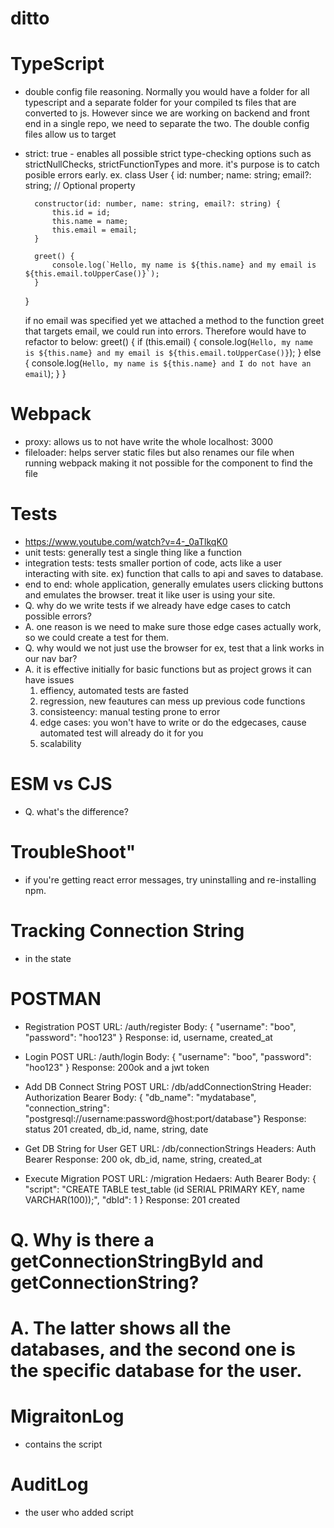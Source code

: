 # ditto

# TypeScript

- double config file reasoning. Normally you would have a folder for all typescript and a separate folder for your compiled ts files that are converted to js. However since we are working on backend and front end
  in a single repo, we need to separate the two. The double config files allow us to target
- strict: true - enables all possible strict type-checking options such as strictNullChecks, strictFunctionTypes and more. it's purpose is to catch posible errors early.
  ex.
  class User {
  id: number;
  name: string;
  email?: string; // Optional property

        constructor(id: number, name: string, email?: string) {
            this.id = id;
            this.name = name;
            this.email = email;
        }

        greet() {
            console.log(`Hello, my name is ${this.name} and my email is ${this.email.toUpperCase()}`);
        }

  }

  if no email was specified yet we attached a method to the function greet that targets email, we could run into errors. Therefore would have to refactor to below:
  greet() {
  if (this.email) {
  console.log(`Hello, my name is ${this.name} and my email is ${this.email.toUpperCase()}`);
  } else {
  console.log(`Hello, my name is ${this.name} and I do not have an email`);
  }
  }

# Webpack

- proxy: allows us to not have write the whole localhost: 3000
- fileloader: helps server static files but also renames our file when running webpack making it not possible for the component to find the file

# Tests

- https://www.youtube.com/watch?v=4-_0aTlkqK0
- unit tests: generally test a single thing like a function
- integration tests: tests smaller portion of code, acts like a user interacting with site. ex) function that calls to api and saves to database.
- end to end: whole application, generally emulates users clicking buttons and emulates the browser. treat it like user is using your site.
- Q. why do we write tests if we already have edge cases to catch possible errors?
- A. one reason is we need to make sure those edge cases actually work, so we could create a test for them.
- Q. why would we not just use the browser for ex, test that a link works in our nav bar?
- A. it is effective initially for basic functions but as project grows it can have issues
  1. effiency, automated tests are fasted
  2. regression, new feautures can mess up previous code functions
  3. consisteency: manual testing prone to error
  4. edge cases: you won't have to write or do the edgecases, cause automated test will already do it for you
  5. scalability

# ESM vs CJS

- Q. what's the difference?

# TroubleShoot"

- if you're getting react error messages, try uninstalling and re-installing npm.

# Tracking Connection String

- in the state

# POSTMAN

- Registration
  POST
  URL: /auth/register
  Body: { "username": "boo", "password": "hoo123" }
  Response: id, username, created_at

- Login
  POST
  URL: /auth/login
  Body: { "username": "boo", "password": "hoo123" }
  Response: 200ok and a jwt token

- Add DB Connect String
  POST
  URL: /db/addConnectionString
  Header: Authorization Bearer <login jwt token>
  Body: { "db_name": "mydatabase", "connection_string": "postgresql://username:password@host:port/database"}
  Response: status 201 created, db_id, name, string, date

- Get DB String for User
  GET
  URL: /db/connectionStrings
  Headers: Auth Bearer <jwt token>
  Response: 200 ok, db_id, name, string, created_at

- Execute Migration
  POST
  URL: /migration
  Hedaers: Auth Bearer <jwt>
  Body: {
  "script": "CREATE TABLE test_table (id SERIAL PRIMARY KEY, name VARCHAR(100));",
  "dbId": 1
  }
  Response: 201 created

# Q. Why is there a getConnectionStringById and getConnectionString?

# A. The latter shows all the databases, and the second one is the specific database for the user.

# MigraitonLog

- contains the script

# AuditLog

- the user who added script
